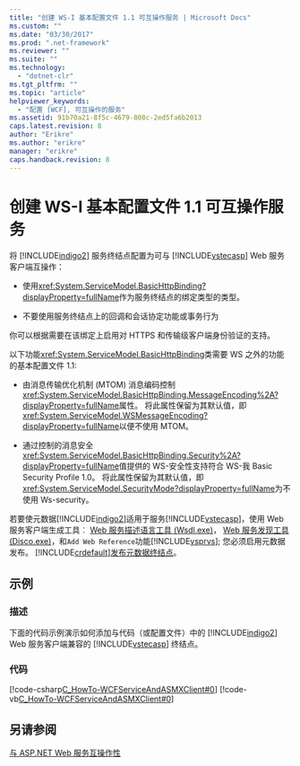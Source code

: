 ```yaml
---
title: "创建 WS-I 基本配置文件 1.1 可互操作服务 | Microsoft Docs"
ms.custom: ""
ms.date: "03/30/2017"
ms.prod: ".net-framework"
ms.reviewer: ""
ms.suite: ""
ms.technology: 
  - "dotnet-clr"
ms.tgt_pltfrm: ""
ms.topic: "article"
helpviewer_keywords: 
  - "配置 [WCF], 可互操作的服务"
ms.assetid: 91b70a21-8f5c-4679-808c-2ed5fa6b2013
caps.latest.revision: 8
author: "Erikre"
ms.author: "erikre"
manager: "erikre"
caps.handback.revision: 8
---
```

# 创建 WS-I 基本配置文件 1.1 可互操作服务
将 [!INCLUDE[indigo2](../../../includes/indigo2-md.md)] 服务终结点配置为可与 [!INCLUDE[vstecasp](../../../includes/vstecasp-md.md)] Web 服务客户端互操作：  
  
-   使用<xref:System.ServiceModel.BasicHttpBinding?displayProperty=fullName>作为服务终结点的绑定类型的类型。  
  
-   不要使用服务终结点上的回调和会话协定功能或事务行为  
  
 你可以根据需要在该绑定上启用对 HTTPS 和传输级客户端身份验证的支持。  
  
 以下功能<xref:System.ServiceModel.BasicHttpBinding>类需要 WS 之外的功能的基本配置文件 1.1:  
  
-   由消息传输优化机制 (MTOM) 消息编码控制<xref:System.ServiceModel.BasicHttpBinding.MessageEncoding%2A?displayProperty=fullName>属性。 将此属性保留为其默认值，即<xref:System.ServiceModel.WSMessageEncoding?displayProperty=fullName>以便不使用 MTOM。  
  
-   通过控制的消息安全<xref:System.ServiceModel.BasicHttpBinding.Security%2A?displayProperty=fullName>值提供的 WS-安全性支持符合 WS-我 Basic Security Profile 1.0。 将此属性保留为其默认值，即<xref:System.ServiceModel.SecurityMode?displayProperty=fullName>为不使用 Ws-security。  
  
 若要使元数据[!INCLUDE[indigo2](../../../includes/indigo2-md.md)]适用于服务[!INCLUDE[vstecasp](../../../includes/vstecasp-md.md)]，使用 Web 服务客户端生成工具︰ [Web 服务描述语言工具 (Wsdl.exe)](http://msdn.microsoft.com/zh-cn/b9210348-8bc2-4367-8c91-d1a04b403e88)， [Web 服务发现工具 (Disco.exe)](http://msdn.microsoft.com/zh-cn/acd88078-c581-42bc-94ca-6633e2851979)，和`Add Web Reference`功能[!INCLUDE[vsprvs](../../../includes/vsprvs-md.md)]; 您必须启用元数据发布。 [!INCLUDE[crdefault](../../../includes/crdefault-md.md)][发布元数据终结点](../../../docs/framework/wcf/publishing-metadata-endpoints.md)。  
  
## <a name="example"></a>示例  
  
### <a name="description"></a>描述  
 下面的代码示例演示如何添加与代码（或配置文件）中的 [!INCLUDE[indigo2](../../../includes/indigo2-md.md)] Web 服务客户端兼容的 [!INCLUDE[vstecasp](../../../includes/vstecasp-md.md)] 终结点。  
  
### <a name="code"></a>代码  
 [!code-csharp[C_HowTo-WCFServiceAndASMXClient#0](../../../samples/snippets/csharp/VS_Snippets_CFX/c_howto-wcfserviceandasmxclient/cs/program.cs#0)]
 [!code-vb[C_HowTo-WCFServiceAndASMXClient#0](../../../samples/snippets/visualbasic/VS_Snippets_CFX/c_howto-wcfserviceandasmxclient/vb/program.vb#0)]  
  
 <!-- TODO: review snippet reference [!code[C_HowTo-WCFServiceAndASMXClient#1](../../../samples/snippets/common/VS_Snippets_CFX/c_howto-wcfserviceandasmxclient/common/app.config#1)]  -->  
  
## <a name="see-also"></a>另请参阅  
 [与 ASP.NET Web 服务互操作性](../../../docs/framework/wcf/feature-details/interop-with-aspnet-web-services.md)